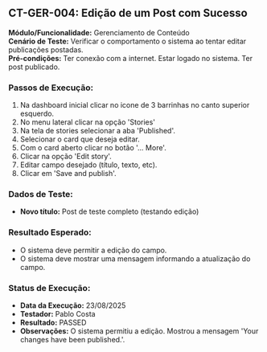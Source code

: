 ## CT-GER-004: Edição de um Post com Sucesso

**Módulo/Funcionalidade:** Gerenciamento de Conteúdo  
**Cenário de Teste:** Verificar o comportamento o sistema ao tentar editar publicações postadas.  
**Pré-condições:** Ter conexão com a internet. Estar logado no sistema. Ter post publicado.  

### Passos de Execução:
1.  Na dashboard inicial clicar no icone de 3 barrinhas no canto superior esquerdo.  
2.  No menu lateral clicar na opção 'Stories'  
3.  Na tela de stories selecionar a aba 'Published'.  
4.  Selecionar o card que deseja editar.  
5.  Com o card aberto clicar no botão '... More'.  
6.  Clicar na opção 'Edit story'.  
7.  Editar campo desejado (título, texto, etc).  
8.  Clicar em 'Save and publish'.  

### Dados de Teste:
* **Novo título:** Post de teste completo (testando edição)  

### Resultado Esperado:
* O sistema deve permitir a edição do campo.  
* O sistema deve mostrar uma mensagem informando a atualização do campo.  

### Status de Execução:
* **Data da Execução:** 23/08/2025  
* **Testador:** Pablo Costa  
* **Resultado:** PASSED  
* **Observações:** O sistema permitiu a edição. Mostrou a mensagem 'Your changes have been published.'.  
